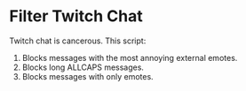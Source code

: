 # Filter Twitch Chat

Twitch chat is cancerous. This script:

1. Blocks messages with the most annoying external emotes.
2. Blocks long ALLCAPS messages.
3. Blocks messages with only emotes.
